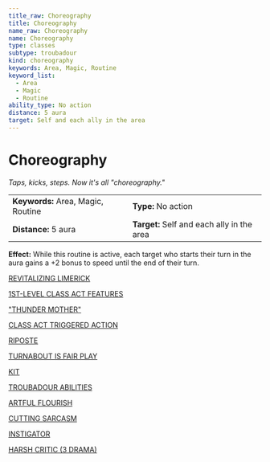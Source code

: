 ```yaml
---
title_raw: Choreography
title: Choreography
name_raw: Choreography
name: Choreography
type: classes
subtype: troubadour
kind: choreography
keywords: Area, Magic, Routine
keyword_list:
  - Area
  - Magic
  - Routine
ability_type: No action
distance: 5 aura
target: Self and each ally in the area
---
```


# Choreography

*Taps, kicks, steps. Now it's all "choreography."*

|                                    |                                            |
| :--------------------------------- | :----------------------------------------- |
| **Keywords:** Area, Magic, Routine | **Type:** No action                        |
| **Distance:** 5 aura               | **Target:** Self and each ally in the area |

**Effect:** While this routine is active, each target who starts their turn in the aura gains a +2 bonus to speed until the end of their turn.

[REVITALIZING LIMERICK](./Revitalizing%20Limerick.md)

[1ST-LEVEL CLASS ACT FEATURES](./1st-Level%20Class%20Act%20Features/1st-Level%20Class%20Act%20Features.md)

["THUNDER MOTHER"](./Thunder%20Mother/Thunder%20Mother.md)

[CLASS ACT TRIGGERED ACTION](./Class%20Act%20Triggered%20Action.md)

[RIPOSTE](./Riposte.md)

[TURNABOUT IS FAIR PLAY](./Turnabout%20Is%20Fair%20Play.md)

[KIT](./Kit.md)

[TROUBADOUR ABILITIES](./Troubadour%20Abilities/Troubadour%20Abilities.md)

[ARTFUL FLOURISH](./Artful%20Flourish.md)

[CUTTING SARCASM](./Cutting%20Sarcasm.md)

[INSTIGATOR](./Instigator/Instigator.md)

[HARSH CRITIC (3 DRAMA)](./Harsh%20Critic.md)
